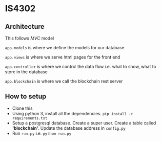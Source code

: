 # IS4302
## Architecture
This follows *MVC* model

`app.models` is where we define the models for our database

`app.views` is where we serve html pages for the front end

`app.controller` is where we control the data flow i.e. what to show, what to store in the database

`app.blockchain` is where we call the blockchain rest server

## How to setup
- Clone this
- Using python 3, install all the dependencies. `pip install -r requirements.txt`
- Setup a postgresql database. Create a super user. Create a table called **'blockchain'**. Update the database address in `config.py`
- Run `run.py` i.e. `python run.py`
